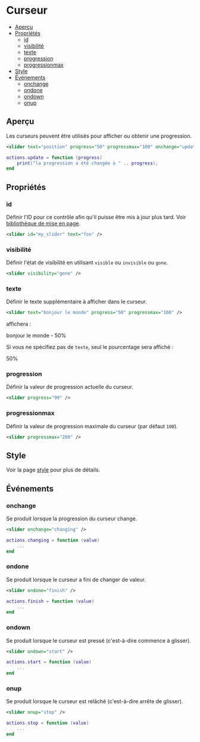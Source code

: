 ﻿# Curseur
* [Aperçu](#aperçu)
* [Propriétés](#propriétés)
	* [id](#id)
	* [visibilité](#visibilité)
	* [texte](#texte)
	* [progression](#progression)
	* [progressionmax](#progressionmax)
* [Style](#style)
* [Événements](#événements)
	* [onchange](#onchange)
	* [ondone](#ondone)
	* [ondown](#ondown)
	* [onup](#onup)

## Aperçu
Les curseurs peuvent être utilisés pour afficher ou obtenir une progression.

````xml
<slider text="position" progress="50" progressmax="100" onchange="update" />
````

````lua
actions.update = function (progress)
    print("la progression a été changée à " .. progress);
end
````

## Propriétés

### id
Définir l'ID pour ce contrôle afin qu'il puisse être mis à jour plus tard. Voir [bibliothèque de mise en page](../libs/layout.md).

````xml
<slider id="my_slider" text="foo" />
````

### visibilité
Définir l'état de visibilité en utilisant ``visible`` ou ``invisible`` ou ``gone``.

````xml
<slider visibility="gone" />
````

### texte
Définir le texte supplémentaire à afficher dans le curseur.

````xml
<slider text="bonjour le monde" progress="50" progressmax="100" />
````

affichera :

bonjour le monde - 50%

Si vous ne spécifiez pas de ``texte``, seul le pourcentage sera affiché :

50%

### progression
Définir la valeur de progression actuelle du curseur.

````xml
<slider progress="99" />
````

### progressionmax
Définir la valeur de progression maximale du curseur (par défaut ``100``).

````xml
<slider progressmax="200" />
````

## Style
Voir la page [style](./styling.md) pour plus de détails.

## Événements

### onchange
Se produit lorsque la progression du curseur change.

````xml
<slider onchange="changing" />
````

````lua
actions.changing = function (value)
    ...
end
````

### ondone
Se produit lorsque le curseur a fini de changer de valeur.

````xml
<slider ondone="finish" />
````

````lua
actions.finish = function (value)
    ...
end
````

### ondown
Se produit lorsque le curseur est pressé (c'est-à-dire commence à glisser).

````xml
<slider ondown="start" />
````

````lua
actions.start = function (value)
    ...
end
````

### onup
Se produit lorsque le curseur est relâché (c'est-à-dire arrête de glisser).

````xml
<slider onup="stop" />
````

````lua
actions.stop = function (value)
    ...
end
````


